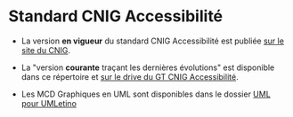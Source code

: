 # Standard CNIG Accessibilité

- La version **en vigueur** du standard CNIG Accessibilité est publiée [sur le site du CNIG](http://cnig.gouv.fr/ressources-accessibilite-a25335.html).

- La "version **courante** traçant les dernières évolutions" est disponible dans ce répertoire et [sur le drive du GT CNIG Accessibilité](https://drive.google.com/drive/folders/1M0OPN0IAKcZB4eoVzI-fzMblz8HjSdnm?usp=share_link).

- Les MCD Graphiques en UML sont disponibles dans le dossier [UML pour UMLetino](https://github.com/GT-CNIG-Accessibilite-TEAM/GT-CNIG-Accessibilite/tree/main/Standard/MCD%20UML%20pour%20UMLetino)




